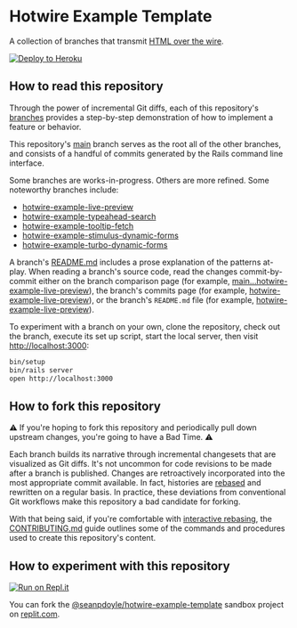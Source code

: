 # Hotwire Example Template

A collection of branches that transmit [HTML over the
wire](https://hotwired.dev).

[![Deploy to Heroku](https://www.herokucdn.com/deploy/button.png)][heroku-deploy-app]

[heroku-deploy-app]: https://heroku.com/deploy?template=https://github.com/thoughtbot/hotwire-example-template/tree/hotwire-example-upload-processing

## How to read this repository

Through the power of incremental Git diffs, each of this repository's
[branches][] provides a step-by-step demonstration of how to implement a feature
or behavior.

This repository's [main][] branch serves as the root all of the other branches,
and consists of a handful of commits generated by the Rails command line
interface.

Some branches are works-in-progress. Others are more refined. Some noteworthy
branches include:

* [hotwire-example-live-preview](https://github.com/thoughtbot/hotwire-example-template/tree/hotwire-example-live-preview)
* [hotwire-example-typeahead-search](https://github.com/thoughtbot/hotwire-example-template/tree/hotwire-example-typeahead-search)
* [hotwire-example-tooltip-fetch](https://github.com/thoughtbot/hotwire-example-template/tree/hotwire-example-tooltip-fetch)
* [hotwire-example-stimulus-dynamic-forms](https://github.com/thoughtbot/hotwire-example-template/tree/hotwire-example-stimulus-dynamic-forms)
* [hotwire-example-turbo-dynamic-forms](https://github.com/thoughtbot/hotwire-example-template/tree/hotwire-example-turbo-dynamic-forms)

A branch's [README.md](./README.md) includes a prose explanation of the patterns
at-play. When reading a branch's source code, read the changes commit-by-commit
either on the branch comparison page (for example,
[main...hotwire-example-live-preview][]), the branch's commits page (for
example, [hotwire-example-live-preview][]), or the branch's `README.md` file
(for example, [hotwire-example-live-preview][README]).

To experiment with a branch on your own, clone the repository, check out the
branch, execute its set up script, start the local server, then visit
<http://localhost:3000>:

```sh
bin/setup
bin/rails server
open http://localhost:3000
```

[branches]: https://github.com/thoughtbot/hotwire-example-template/branches/all
[main]: https://github.com/thoughtbot/hotwire-example-template/tree/main
[main...hotwire-example-live-preview]: https://github.com/thoughtbot/hotwire-example-template/compare/hotwire-example-live-preview
[hotwire-example-live-preview]: https://github.com/thoughtbot/hotwire-example-template/commits/hotwire-example-live-preview
[README]: https://github.com/thoughtbot/hotwire-example-template/blob/hotwire-example-live-preview/README.md

## How to fork this repository

⚠️ If you're hoping to fork this repository and periodically pull down upstream
changes, you're going to have a Bad Time. ⚠️

Each branch builds its narrative through incremental changesets that are
visualized as Git diffs. It's not uncommon for code revisions to be made after a
branch is published. Changes are retroactively incorporated into the most
appropriate commit available. In fact, histories are [rebased][] and rewritten
on a regular basis. In practice, these deviations from conventional Git
workflows make this repository a bad candidate for forking.

With that being said, if you're comfortable with [interactive rebasing][], the
[CONTRIBUTING.md](./CONTRIBUTING.md) guide outlines some of the commands and
procedures used to create this repository's content.

[rebased]: https://git-scm.com/book/en/v2/Git-Branching-Rebasing
[interactive rebasing]: https://git-scm.com/docs/git-rebase#Documentation/git-rebase.txt---interactive

## How to experiment with this repository

[![Run on Repl.it](https://repl.it/badge/github/seanpdoyle/hotwire-example-template)](https://repl.it/github/seanpdoyle/hotwire-example-template)

You can fork the [@seanpdoyle/hotwire-example-template][] sandbox project on
[replit.com][].

[replit.com]: https://replit.com/
[@seanpdoyle/hotwire-example-template]: https://replit.com/@seanpdoyle/hotwire-example-template
